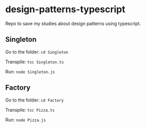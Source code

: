 # design-patterns-typescript
Repo to save my studies about design patterns using typescript.

## Singleton
   Go to the folder:
    `cd Singleton`

   Transpile:
    `tsc Singleton.ts`
    
   Run:
    `node Singleton.js`

## Factory
   Go to the folder:
    `cd Factory`

   Transpile:
    `tsc Pizza.ts`
    
   Run:
    `node Pizza.js`